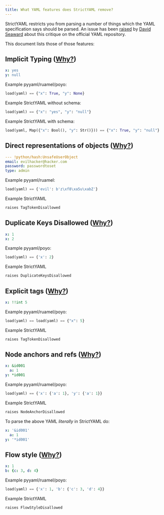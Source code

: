 ```yaml
---
title: What YAML features does StrictYAML remove?
---
```


StrictYAML restricts you from parsing a number of things which
the YAML specification says should be parsed. An issue has
been [raised](https://github.com/yaml/YAML2/issues/8) by
[David Seaward](https://inkwell.za.net/) about this critique
on the official YAML repository.

This document lists those of those features:


## Implicit Typing ([Why?](../why/implicit-typing-removed))

```yaml
x: yes
y: null
```

Example pyyaml/ruamel/poyo:

```python
load(yaml) == {"x": True, "y": None}
```

Example StrictYAML without schema:

```python
load(yaml) == {"x": "yes", "y": "null"}
```

Example StrictYAML with schema:

```python
load(yaml, Map({"x": Bool(), "y": Str()})) == {"x": True, "y": "null"}
```


## Direct representations of objects ([Why?](../why/binary-data-removed))

```yaml
--- !python/hash:UnsafeUserObject
email: evilhacker@hacker.com
password: passwordtoset
type: admin
```

Example pyyaml/ruamel:

```python
load(yaml) == {'evil': b'z\xf8\xa5u\xabZ'}
```

Example StrictYAML

```python
raises TagTokenDisallowed
```


## Duplicate Keys Disallowed ([Why?](../why/duplicate-keys-disallowed))

```yaml
x: 1
x: 2
```

Example pyyaml/poyo:

```python
load(yaml) == {'x': 2}
```

Example StrictYAML

```python
raises DuplicateKeysDisallowed
```


## Explicit tags ([Why?](../why/explicit-tags-removed))

```yaml
x: !!int 5
```

Example pyyaml/ruamel/poyo:

```python
load(yaml) == load(yaml) == {"x": 5}
```

Example StrictYAML

```python
raises TagTokenDisallowed
```


## Node anchors and refs ([Why?](../why/node-anchors-and-references-removed))

```yaml
x: &id001
  a: 1
y: *id001
```

Example pyyaml/ruamel/poyo:

```python
load(yaml) == {'x': {'a': 1}, 'y': {'a': 1}}
```

Example StrictYAML

```python
raises NodeAnchorDisallowed
```

To parse the above YAML *literally* in StrictYAML do:

```yaml
x: '&id001'
  a: 1
y: '*id001'
```


## Flow style ([Why?](../why/flow-style-removed))

```yaml
x: 1
b: {c: 3, d: 4}
```

Example pyyaml/ruamel/poyo:

```python
load(yaml) == {'x': 1, 'b': {'c': 3, 'd': 4}}
```

Example StrictYAML

```python
raises FlowStyleDisallowed
```
